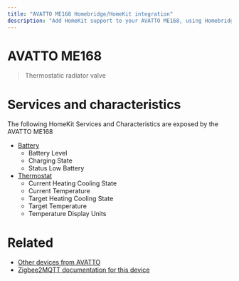 ```yaml
---
title: "AVATTO ME168 Homebridge/HomeKit integration"
description: "Add HomeKit support to your AVATTO ME168, using Homebridge, Zigbee2MQTT and homebridge-z2m."
---
```

<!---
This file has been GENERATED using src/docgen/docgen.ts
DO NOT EDIT THIS FILE MANUALLY!
-->
# AVATTO ME168
> Thermostatic radiator valve


# Services and characteristics
The following HomeKit Services and Characteristics are exposed by
the AVATTO ME168

* [Battery](../../battery.md)
  * Battery Level
  * Charging State
  * Status Low Battery
* [Thermostat](../../climate.md)
  * Current Heating Cooling State
  * Current Temperature
  * Target Heating Cooling State
  * Target Temperature
  * Temperature Display Units


# Related
* [Other devices from AVATTO](../index.md#avatto)
* [Zigbee2MQTT documentation for this device](https://www.zigbee2mqtt.io/devices/ME168.html)